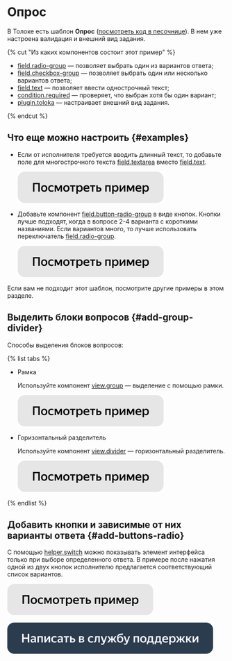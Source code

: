 # Опрос

В Толоке есть шаблон **Опрос** ([посмотреть код в песочнице](https://clck.ru/TPoP7)). В нем уже настроена валидация и внешний вид задания.

{% cut "Из каких компонентов состоит этот пример" %}

- [field.radio-group](../reference/field.radio-group.md) — позволяет выбрать один из вариантов ответа;
- [field.checkbox-group](../reference/field.checkbox-group.md) — позволяет выбрать один или несколько вариантов ответа;
- [field.text](../reference/field.text.md) — позволяет ввести однострочный текст;
- [condition.required](../reference/condition.required.md) — проверяет, что выбран хотя бы один вариант;
- [plugin.toloka](../reference/plugin.toloka.md) — настраивает внешний вид задания.

{% endcut %}
## Что еще можно настроить {#examples}

- Если от исполнителя требуется вводить длинный текст, то добавьте поле для многострочного текста [field.textarea](../reference/field.textarea.md) вместо [field.text](../reference/field.text.md).

  [![](../_images/buttons/view-example.svg)](https://clck.ru/TPoXh)

- Добавьте компонент [field.button-radio-group](../reference/field.button-radio-group.md) в виде кнопок. Кнопки лучше подходят, когда в вопросе 2-4 варианта с короткими названиями. Если вариантов много, то лучше использовать переключатель [field.radio-group](../reference/field.radio-group.md).

  [![](../_images/buttons/view-example.svg)](https://clck.ru/TWCNH)

Если вам не подходит этот шаблон, посмотрите другие примеры в этом разделе.


## Выделить блоки вопросов {#add-group-divider}

Способы выделения блоков вопросов:

{% list tabs %}

- Рамка 

  Используйте компонент [view.group](../reference/view.group.md) — выделение с помощью рамки.

  [![](../_images/buttons/view-example.svg)](https://clck.ru/TTSKm)

- Горизонтальный разделитель

  Используйте компонент [view.divider](../reference/view.divider.md) — горизонтальный разделитель.
  
  [![](../_images/buttons/view-example.svg)](https://clck.ru/TREmc)

{% endlist %}

## Добавить кнопки и зависимые от них варианты ответа {#add-buttons-radio}

С помощью [helper.switch](../reference/helper.switch.md) можно показывать элемент интерфейса только при выборе определенного ответа. В примере после нажатия одной из двух кнопок исполнителю предлагается соответствующий список вариантов.

[![](../_images/buttons/view-example.svg)](https://clck.ru/TTUeE)

[![](../_images/buttons/contact-support.svg)](../concepts/support.md)
